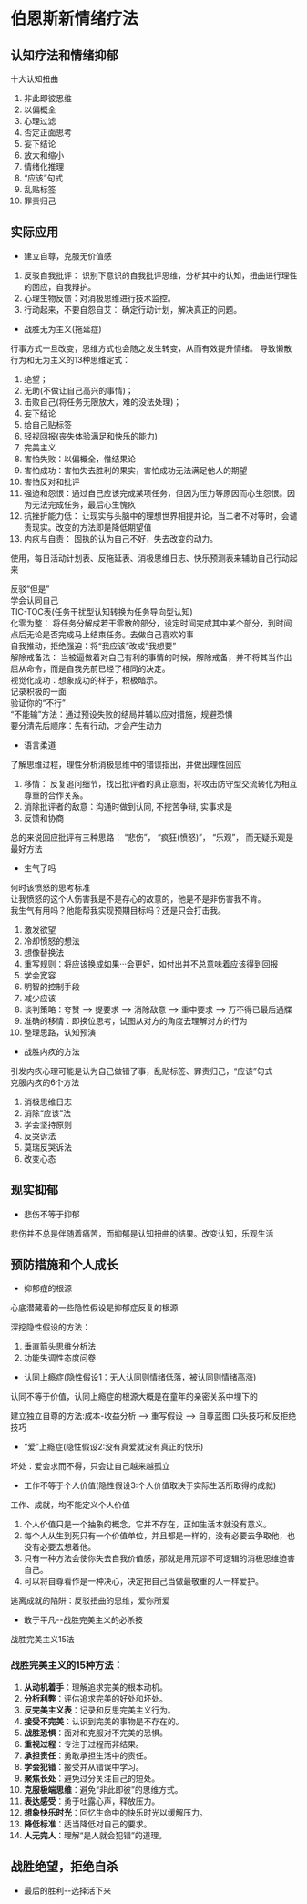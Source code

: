 # 伯恩斯新情绪疗法

## 认知疗法和情绪抑郁

十大认知扭曲
1. 非此即彼思维
2. 以偏概全
3. 心理过滤
4. 否定正面思考
5. 妄下结论
6. 放大和缩小
7. 情绪化推理
8. “应该”句式
9. 乱贴标签
10. 罪责归己

## 实际应用

- 建立自尊，克服无价值感

1. 反驳自我批评： 识别下意识的自我批评思维，分析其中的认知，扭曲进行理性的回应，自我辩护。
2. 心理生物反馈：对消极思维进行技术监控。
3. 行动起来，不要自怨自艾： 确定行动计划，解决真正的问题。

- 战胜无为主义(拖延症)

行事方式一旦改变，思维方式也会随之发生转变，从而有效提升情绪。
导致懒散行为和无为主义的13种思维定式：

1. 绝望；
2. 无助(不做让自己高兴的事情)；
3. 击败自己(将任务无限放大，难的没法处理)；
4. 妄下结论
5. 给自己贴标签
6. 轻视回报(丧失体验满足和快乐的能力)
7. 完美主义
8. 害怕失败：以偏概全，惟结果论
9. 害怕成功：害怕失去胜利的果实，害怕成功无法满足他人的期望
10. 害怕反对和批评
11. 强迫和怨恨：通过自己应该完成某项任务，但因为压力等原因而心生怨恨。因为无法完成任务，最后心生愧疚
12. 抗挫折能力低： 让现实与头脑中的理想世界相提并论，当二者不对等时，会谴责现实。改变的方法即是降低期望值
13. 内疚与自责： 固执的认为自己不好，失去改变的动力。

使用，每日活动计划表、反拖延表、消极思维日志、快乐预测表来辅助自己行动起来

反驳“但是”  
学会认同自己  
TIC-TOC表(任务干扰型认知转换为任务导向型认知)  
化零为整： 将任务分解成若干零散的部分，设定时间完成其中某个部分，到时间点后无论是否完成马上结束任务。去做自己喜欢的事  
自我推动，拒绝强迫：将“我应该”改成“我想要”  
解除戒备法： 当被逼做着对自己有利的事情的时候，解除戒备，并不将其当作出屈从命令，而是自我先前已经了相同的决定。  
视觉化成功：想象成功的样子，积极暗示。  
记录积极的一面  
验证你的“不行”  
“不能输”方法：通过预设失败的结局并辅以应对措施，规避恐惧  
要分清先后顺序：先有行动，才会产生动力  

- 语言柔道

了解思维过程，理性分析消极思维中的错误指出，并做出理性回应  

1. 移情： 反复追问细节，找出批评者的真正意图，将攻击防守型交流转化为相互尊重的合作关系。
2. 消除批评者的敌意：沟通时做到认同, 不挖苦争辩, 实事求是
3. 反馈和协商

总的来说回应批评有三种思路： “悲伤”， “疯狂(愤怒)”， “乐观”， 而无疑乐观是最好方法  

- 生气了吗

何时该愤怒的思考标准  
让我愤怒的这个人伤害我是不是存心的故意的，他是不是非伤害我不肯。  
我生气有用吗？他能帮我实现预期目标吗？还是只会打击我。 

1. 激发欲望
2. 冷却愤怒的想法  
3. 想像替换法  
4. 重写规则：将应该换成如果···会更好，如付出并不总意味着应该得到回报
5. 学会宽容
6. 明智的控制手段
7. 减少应该
8. 谈判策略：夸赞 --> 提要求 --> 消除敌意 --> 重申要求 --> 万不得已最后通牒
9. 准确的移情：即换位思考，试图从对方的角度去理解对方的行为
10. 整理思路，认知预演

- 战胜内疚的方法

引发内疚心理可能是认为自己做错了事，乱贴标签、罪责归己，“应该”句式  
克服内疚的6个方法

1. 消极思维日志
2. 消除“应该”法
3. 学会坚持原则
4. 反哭诉法
5. 莫瑞反哭诉法
6. 改变心态

## 现实抑郁

- 悲伤不等于抑郁

悲伤并不总是伴随着痛苦，而抑郁是认知扭曲的结果。改变认知，乐观生活

## 预防措施和个人成长

- 抑郁症的根源

心底潜藏着的一些隐性假设是抑郁症反复的根源

深挖隐性假设的方法：
1. 垂直箭头思维分析法
2. 功能失调性态度问卷

- 认同上瘾症(隐性假设1：无人认同则情绪低落，被认同则情绪高涨)

认同不等于价值，认同上瘾症的根源大概是在童年的亲密关系中埋下的

建立独立自尊的方法:成本-收益分析 --> 重写假设 --> 自尊蓝图
口头技巧和反拒绝技巧

- “爱”上瘾症(隐性假设2:没有真爱就没有真正的快乐)

坏处：爱会求而不得，只会让自己越来越孤立

- 工作不等于个人价值(隐性假设3:个人价值取决于实际生活所取得的成就)

工作、成就，均不能定义个人价值

1. 个人价值只是一个抽象的概念，它并不存在，正如生活本就没有意义。
2. 每个人从生到死只有一个价值单位，并且都是一样的，没有必要去争取他，也没有必要去想着他。
3. 只有一种方法会使你失去自我价值感，那就是用荒谬不可逻辑的消极思维迫害自己。
4. 可以将自尊看作是一种决心，决定把自己当做最敬重的人一样爱护。

逃离成就的陷阱：反驳扭曲的思维，爱你所爱

- 敢于平凡--战胜完美主义的必杀技

战胜完美主义15法
### 战胜完美主义的15种方法：

1. **从动机着手**：理解追求完美的根本动机。
2. **分析利弊**：评估追求完美的好处和坏处。
3. **反完美主义表**：记录和反思完美主义行为。
4. **接受不完美**：认识到完美的事物是不存在的。
5. **战胜恐惧**：面对和克服对不完美的恐惧。
6. **重视过程**：专注于过程而非结果。
7. **承担责任**：勇敢承担生活中的责任。
8. **学会犯错**：接受并从错误中学习。
9. **聚焦长处**：避免过分关注自己的短处。
10. **克服极端思维**：避免“非此即彼”的思维方式。
11. **表达感受**：勇于吐露心声，释放压力。
12. **想象快乐时光**：回忆生命中的快乐时光以缓解压力。
13. **降低标准**：适当降低对自己的要求。
14. **人无完人**：理解“是人就会犯错”的道理。

## 战胜绝望，拒绝自杀

- 最后的胜利--选择活下来
